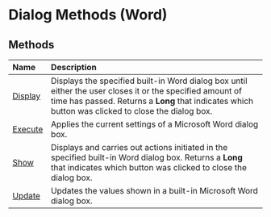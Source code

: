 
# Dialog Methods (Word)

## Methods



|**Name**|**Description**|
|:-----|:-----|
|[Display](a9aaa413-ed2f-6fcd-c03e-d76f97783f9a.md)|Displays the specified built-in Word dialog box until either the user closes it or the specified amount of time has passed. Returns a  **Long** that indicates which button was clicked to close the dialog box.|
|[Execute](7f7dce3a-40ef-988c-f5ea-06a25c0ccc4b.md)|Applies the current settings of a Microsoft Word dialog box.|
|[Show](6b236493-342d-934b-f360-00b7846789e8.md)|Displays and carries out actions initiated in the specified built-in Word dialog box. Returns a  **Long** that indicates which button was clicked to close the dialog box.|
|[Update](7adf7403-77eb-85da-8a5a-092d1c8c548f.md)|Updates the values shown in a built-in Microsoft Word dialog box.|
